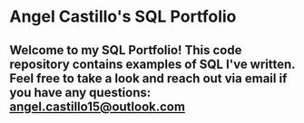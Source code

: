 # Angel Castillo's SQL Portfolio

## Welcome to my SQL Portfolio! This code repository contains examples of SQL I've written. Feel free to take a look and reach out via email if you have any questions: angel.castillo15@outlook.com
